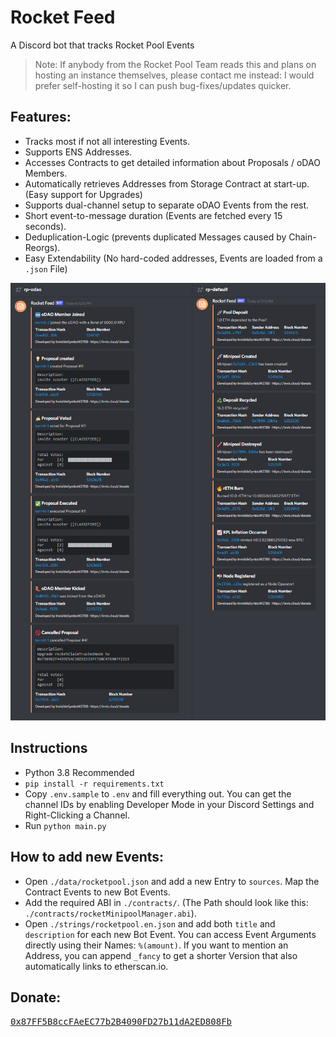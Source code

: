 # Rocket Feed
 A Discord bot that tracks Rocket Pool Events

> Note: If anybody from the Rocket Pool Team reads this and plans on hosting an instance themselves, please contact me instead: I would prefer self-hosting it so I can push bug-fixes/updates quicker.

## Features:
- Tracks most if not all interesting Events.
- Supports ENS Addresses.
- Accesses Contracts to get detailed information about Proposals / oDAO Members.
- Automatically retrieves Addresses from Storage Contract at start-up. (Easy support for Upgrades)
- Supports dual-channel setup to separate oDAO Events from the rest.
- Short event-to-message duration (Events are fetched every 15 seconds).
- Deduplication-Logic (prevents duplicated Messages caused by Chain-Reorgs).
- Easy Extendability (No hard-coded addresses, Events are loaded from a `.json` File)

![](readme-images/screenshot.png)

## Instructions
- Python 3.8 Recommended
- `pip install -r requirements.txt`
- Copy `.env.sample` to `.env` and fill everything out. You can get the channel IDs by enabling Developer Mode in your Discord Settings and Right-Clicking a Channel.
- Run `python main.py`


## How to add new Events:
- Open `./data/rocketpool.json` and add a new Entry to `sources`. Map the Contract Events to new Bot Events.
- Add the required ABI in `./contracts/`. (The Path should look like this: `./contracts/rocketMinipoolManager.abi`). 
- Open `./strings/rocketpool.en.json` and add both `title` and `description` for each new Bot Event. You can access Event Arguments directly using their Names: `%(amount)`. If you want to mention an Address, you can append `_fancy` to get a shorter Version that also automatically links to etherscan.io.

## Donate: 
[<kbd>0x87FF5B8ccFAeEC77b2B4090FD27b11dA2ED808Fb</kbd>](https://invis.cloud/donate)
